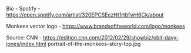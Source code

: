 Bio - Spotify - https://open.spotify.com/artist/320EPCSEezHt1rtbfwH6Ck/about

Monkees vector logo - https://www.brandsoftheworld.com/logo/monkees

Source: CNN - https://edition.cnn.com/2012/02/29/showbiz/obit-davy-jones/index.html
portrait-of-the-monkees-story-top.jpg